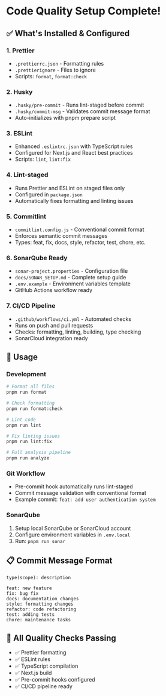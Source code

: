 # Code Quality Setup Complete!

## ✅ What's Installed & Configured

### 1. Prettier

- `.prettierrc.json` - Formatting rules
- `.prettierignore` - Files to ignore
- Scripts: `format`, `format:check`

### 2. Husky

- `.husky/pre-commit` - Runs lint-staged before commit
- `.husky/commit-msg` - Validates commit message format
- Auto-initializes with pnpm prepare script

### 3. ESLint

- Enhanced `.eslintrc.json` with TypeScript rules
- Configured for Next.js and React best practices
- Scripts: `lint`, `lint:fix`

### 4. Lint-staged

- Runs Prettier and ESLint on staged files only
- Configured in `package.json`
- Automatically fixes formatting and linting issues

### 5. Commitlint

- `commitlint.config.js` - Conventional commit format
- Enforces semantic commit messages
- Types: feat, fix, docs, style, refactor, test, chore, etc.

### 6. SonarQube Ready

- `sonar-project.properties` - Configuration file
- `docs/SONAR_SETUP.md` - Complete setup guide
- `.env.example` - Environment variables template
- GitHub Actions workflow ready

### 7. CI/CD Pipeline

- `.github/workflows/ci.yml` - Automated checks
- Runs on push and pull requests
- Checks: formatting, linting, building, type checking
- SonarCloud integration ready

## 🚀 Usage

### Development

```bash
# Format all files
pnpm run format

# Check formatting
pnpm run format:check

# Lint code
pnpm run lint

# Fix linting issues
pnpm run lint:fix

# Full analysis pipeline
pnpm run analyze
```

### Git Workflow

- Pre-commit hook automatically runs lint-staged
- Commit message validation with conventional format
- Example commit: `feat: add user authentication system`

### SonarQube

1. Setup local SonarQube or SonarCloud account
2. Configure environment variables in `.env.local`
3. Run: `pnpm run sonar`

## 📋 Commit Message Format

```
type(scope): description

feat: new feature
fix: bug fix
docs: documentation changes
style: formatting changes
refactor: code refactoring
test: adding tests
chore: maintenance tasks
```

## 🔧 All Quality Checks Passing

- ✅ Prettier formatting
- ✅ ESLint rules
- ✅ TypeScript compilation
- ✅ Next.js build
- ✅ Pre-commit hooks configured
- ✅ CI/CD pipeline ready

